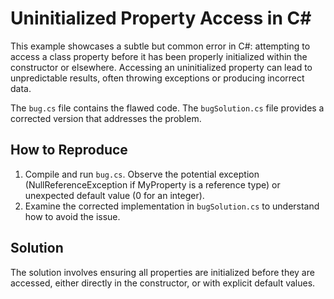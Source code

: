 # Uninitialized Property Access in C#

This example showcases a subtle but common error in C#: attempting to access a class property before it has been properly initialized within the constructor or elsewhere.  Accessing an uninitialized property can lead to unpredictable results, often throwing exceptions or producing incorrect data.

The `bug.cs` file contains the flawed code. The `bugSolution.cs` file provides a corrected version that addresses the problem.

## How to Reproduce

1. Compile and run `bug.cs`.  Observe the potential exception (NullReferenceException if MyProperty is a reference type) or unexpected default value (0 for an integer).
2. Examine the corrected implementation in `bugSolution.cs` to understand how to avoid the issue.

##  Solution
The solution involves ensuring all properties are initialized before they are accessed, either directly in the constructor, or with explicit default values. 
